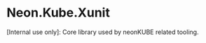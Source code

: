 ﻿Neon.Kube.Xunit
===============

[Internal use only]: Core library used by neonKUBE related tooling.

